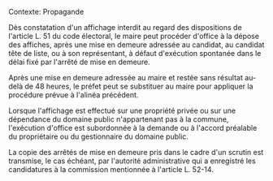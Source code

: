 Contexte: Propagande

Dès constatation d'un affichage interdit au regard des dispositions de l'article L. 51 du code électoral, le maire peut procéder d'office à la dépose des affiches, après une mise en demeure adressée au candidat, au candidat tête de liste, ou à son représentant, à défaut d'exécution spontanée dans le délai fixé par l'arrêté de mise en demeure.

Après une mise en demeure adressée au maire et restée sans résultat au-delà de 48 heures, le préfet peut se substituer au maire pour appliquer la procédure prévue à l'alinéa précédent.

Lorsque l'affichage est effectué sur une propriété privée ou sur une dépendance du domaine public n'appartenant pas à la commune, l'exécution d'office est subordonnée à la demande ou à l'accord préalable du propriétaire ou du gestionnaire du domaine public.

La copie des arrêtés de mise en demeure pris dans le cadre d'un scrutin est transmise, le cas échéant, par l'autorité administrative qui a enregistré les candidatures à la commission mentionnée à l'article L. 52-14.